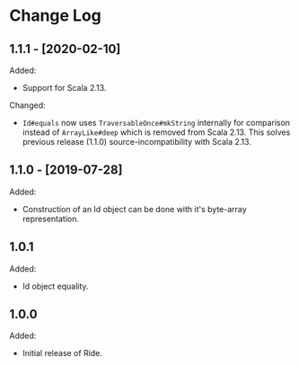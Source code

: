 # Change Log


## 1.1.1 - [2020-02-10]

Added:

- Support for Scala 2.13.

Changed:

- `Id#equals` now uses `TraversableOnce#mkString` internally for comparison
instead of `ArrayLike#deep` which is removed from Scala 2.13.
This solves previous release (1.1.0) source-incompatibility with Scala 2.13.


## 1.1.0 - [2019-07-28]

Added:

- Construction of an Id object can be done with it's byte-array representation.


## 1.0.1

Added:

- Id object equality.



## 1.0.0

Added:

- Initial release of Ride.
